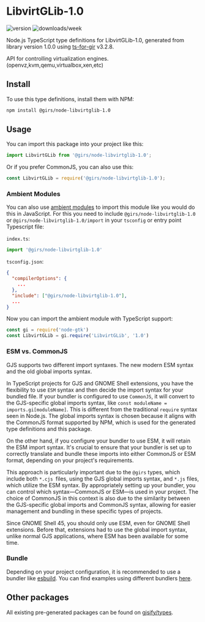 
# LibvirtGLib-1.0

![version](https://img.shields.io/npm/v/@girs/node-libvirtglib-1.0)
![downloads/week](https://img.shields.io/npm/dw/@girs/node-libvirtglib-1.0)


Node.js TypeScript type definitions for LibvirtGLib-1.0, generated from library version 1.0.0 using [ts-for-gir](https://github.com/gjsify/ts-for-gir) v3.2.8.

API for controlling virtualization engines. (openvz,kvm,qemu,virtualbox,xen,etc)

## Install

To use this type definitions, install them with NPM:
```bash
npm install @girs/node-libvirtglib-1.0
```

## Usage

You can import this package into your project like this:
```ts
import LibvirtGLib from '@girs/node-libvirtglib-1.0';
```

Or if you prefer CommonJS, you can also use this:
```ts
const LibvirtGLib = require('@girs/node-libvirtglib-1.0');
```

### Ambient Modules

You can also use [ambient modules](https://github.com/gjsify/ts-for-gir/tree/main/packages/cli#ambient-modules) to import this module like you would do this in JavaScript.
For this you need to include `@girs/node-libvirtglib-1.0` or `@girs/node-libvirtglib-1.0/import` in your `tsconfig` or entry point Typescript file:

`index.ts`:
```ts
import '@girs/node-libvirtglib-1.0'
```

`tsconfig.json`:
```json
{
  "compilerOptions": {
    ...
  },
  "include": ["@girs/node-libvirtglib-1.0"],
  ...
}
```

Now you can import the ambient module with TypeScript support: 

```ts
const gi = require('node-gtk')
const LibvirtGLib = gi.require('LibvirtGLib', '1.0')
```



### ESM vs. CommonJS

GJS supports two different import syntaxes. The new modern ESM syntax and the old global imports syntax.

In TypeScript projects for GJS and GNOME Shell extensions, you have the flexibility to use `ESM` syntax and then decide the import syntax for your bundled file. If your bundler is configured to use `CommonJS`, it will convert to the GJS-specific global imports syntax, like `const moduleName = imports.gi[moduleName]`. This is different from the traditional `require` syntax seen in Node.js. The global imports syntax is chosen because it aligns with the CommonJS format supported by NPM, which is used for the generated type definitions and this package.

On the other hand, if you configure your bundler to use ESM, it will retain the ESM import syntax. It's crucial to ensure that your bundler is set up to correctly translate and bundle these imports into either CommonJS or ESM format, depending on your project's requirements.

This approach is particularly important due to the `@girs` types, which include both `*.cjs `files, using the GJS global imports syntax, and `*.js` files, which utilize the ESM syntax. By appropriately setting up your bundler, you can control which syntax—CommonJS or ESM—is used in your project. The choice of CommonJS in this context is also due to the similarity between the GJS-specific global imports and CommonJS syntax, allowing for easier management and bundling in these specific types of projects.

Since GNOME Shell 45, you should only use ESM, even for GNOME Shell extensions. Before that, extensions had to use the global import syntax, unlike normal GJS applications, where ESM has been available for some time.

### Bundle

Depending on your project configuration, it is recommended to use a bundler like [esbuild](https://esbuild.github.io/). You can find examples using different bundlers [here](https://github.com/gjsify/ts-for-gir/tree/main/examples).

## Other packages

All existing pre-generated packages can be found on [gjsify/types](https://github.com/gjsify/types).

